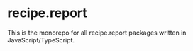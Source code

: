 # recipe.report  

This is the monorepo for all recipe.report packages written in JavaScript/TypeScript.  

